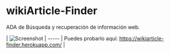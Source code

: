 # wikiArticle-Finder

ADA de Búsqueda y recuperación de información web.

| ![Screenshot](https://github.com/plupyt/wikiArticle-Finder/blob/main/public/assets/screenshot1.jpeg) | ----- | Puedes probarlo aquí: https://wikiarticle-finder.herokuapp.com/ |
